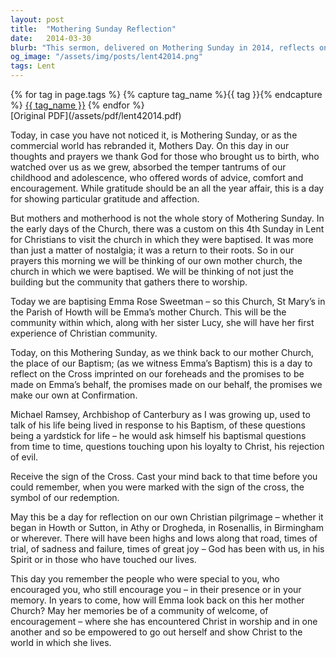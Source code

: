 ```yaml
---
layout: post
title:  "Mothering Sunday Reflection"
date:   2014-03-30
blurb: "This sermon, delivered on Mothering Sunday in 2014, reflects on the significance of the day beyond the commercialized 'Mother's Day'. It emphasizes the importance of gratitude for those who nurtured us, as well as the spiritual significance of returning to our 'mother church'. The sermon also includes a baptism and a reflection on the Christian journey, reminding us of the promises made at baptism and the importance of living in response to these promises."
og_image: "/assets/img/posts/lent42014.png"
tags: Lent
---    
```

<div class="tag-pills">
  {% for tag in page.tags %}
    {% capture tag_name %}{{ tag }}{% endcapture %}
    <a href="{{ site.baseurl }}/tag/{{ tag_name | slugify }}" class="tag-pill">{{ tag_name }}</a>
  {% endfor %}
</div>
[Original PDF](/assets/pdf/lent42014.pdf)

Today, in case you have not noticed it, is Mothering Sunday, or as the commercial world has rebranded it, Mothers Day. On this day in our thoughts and prayers we thank God for those who brought us to birth, who watched over us as we grew, absorbed the temper tantrums of our childhood and adolescence, who offered words of advice, comfort and encouragement. While gratitude should be an all the year affair, this is a day for showing particular gratitude and affection.

But mothers and motherhood is not the whole story of Mothering Sunday. In the early days of the Church, there was a custom on this 4th Sunday in Lent for Christians to visit the church in which they were baptised. It was more than just a matter of nostalgia; it was a return to their roots. So in our prayers this morning we will be thinking of our own mother church, the church in which we were baptised. We will be thinking of not just the building but the community that gathers there to worship.

Today we are baptising Emma Rose Sweetman – so this Church, St Mary’s in the Parish of Howth will be Emma’s mother Church. This will be the community within which, along with her sister Lucy, she will have her first experience of Christian community.

Today, on this Mothering Sunday, as we think back to our mother Church, the place of our Baptism; (as we witness Emma’s Baptism) this is a day to reflect on the Cross imprinted on our foreheads and the promises to be made on Emma’s behalf, the promises made on our behalf, the promises we make our own at Confirmation.

Michael Ramsey, Archbishop of Canterbury as I was growing up, used to talk of his life being lived in response to his Baptism, of these questions being a yardstick for life – he would ask himself his baptismal questions from time to time, questions touching upon his loyalty to Christ, his rejection of evil.

Receive the sign of the Cross. Cast your mind back to that time before you could remember, when you were marked with the sign of the cross, the symbol of our redemption.

May this be a day for reflection on our own Christian pilgrimage – whether it began in Howth or Sutton, in Athy or Drogheda, in Rosenallis, in Birmingham or wherever. There will have been highs and lows along that road, times of trial, of sadness and failure, times of great joy – God has been with us, in his Spirit or in those who have touched our lives.

This day you remember the people who were special to you, who encouraged you, who still encourage you – in their presence or in your memory. In years to come, how will Emma look back on this her mother Church? May her memories be of a community of welcome, of encouragement – where she has encountered Christ in worship and in one another and so be empowered to go out herself and show Christ to the world in which she lives.
